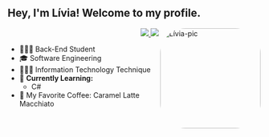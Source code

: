 
## Hey, I'm Lívia! Welcome to my profile.


<img align="right" alt="Lívia-pic" height="200" width="200" style="border-radius:50px;" src="https://wallpapers-clan.com/wp-content/uploads/2022/05/cute-pfp-04.jpg">

<div align="right">
 <a href="mailto:analiviadesouza.contato@gmail.com">
  <img src="https://img.shields.io/badge/-%2322272D?style=for-the-badge&logo=gmail">
 </a>
 
 <a href="https://www.linkedin.com/in/analiviadesouza/">
  <img src="https://img.shields.io/badge/-%2322272D?style=for-the-badge&logo=linkedin&logoColor=blue">
 </a>
</div>

<div align="left">
 
-  👩🏾‍💻 Back-End Student
-  🎓 Software Engineering
-  👩🏾‍🎓 Information Technology Technique
-  🌱 **Currently Learning:**
    - C#
-  🍵 My Favorite Coffee: Caramel Latte Macchiato

</div>


